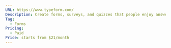 ```yaml
---
URL: https://www.typeform.com/
Description: Create forms, surveys, and quizzes that people enjoy answering
Tag:
  - Forms
Pricing:
  - Paid
Price: starts from $21/month
---
```

